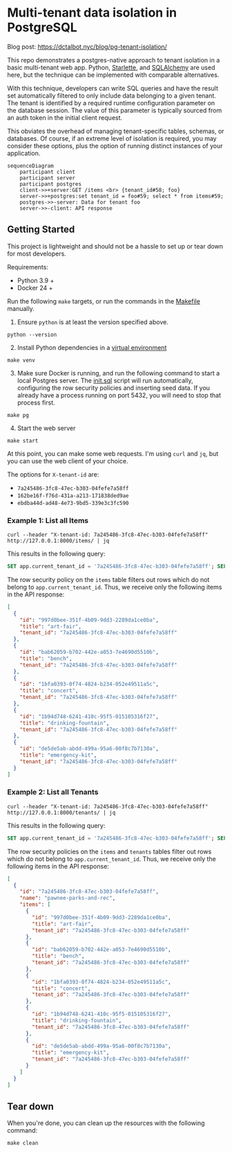 # Multi-tenant data isolation in PostgreSQL

Blog post: https://dctalbot.nyc/blog/pg-tenant-isolation/

This repo demonstrates a postgres-native approach to tenant isolation in a basic multi-tenant web app. Python, [Starlette](https://www.starlette.io/), and [SQLAlchemy](https://www.sqlalchemy.org/) are used here, but the technique can be implemented with comparable alternatives.

With this technique, developers can write SQL queries and have the result set automatically filtered to only include data belonging to a given tenant. The tenant is identified by a required runtime configuration parameter on the database session. The value of this parameter is typically sourced from an auth token in the initial client request.

This obviates the overhead of managing tenant-specific tables, schemas, or databases. Of course, if an extreme level of isolation is required, you may consider these options, plus the option of running distinct instances of your application.

```mermaid
sequenceDiagram
    participant client
    participant server
    participant postgres
    client->>+server:GET /items <br> {tenant_id#58; foo}
    server->>+postgres:set tenant_id = foo#59; select * from items#59;
    postgres->>-server: Data for tenant foo
    server->>-client: API response
```

## Getting Started

This project is lightweight and should not be a hassle to set up or tear down for most developers.

Requirements:

- Python 3.9 +
- Docker 24 +

Run the following `make` targets, or run the commands in the [Makefile](./Makefile) manually.

1. Ensure `python` is at least the version specified above.

```
python --version
```

2. Install Python dependencies in a [virtual environment](https://docs.python.org/3/library/venv.html)

```
make venv
```

3. Make sure Docker is running, and run the following command to start a local Postgres server. The [init.sql](./init.sql) script will run automatically, configuring the row security policies and inserting seed data. If you already have a process running on port 5432, you will need to stop that process first.

```
make pg
```

4. Start the web server

```
make start
```

At this point, you can make some web requests. I'm using `curl` and `jq`, but you can use the web client of your choice.

The options for `X-tenant-id` are:

- `7a245486-3fc8-47ec-b303-04fefe7a58ff`
- `162be16f-f76d-431a-a213-171838ded9ae`
- `ebdba44d-ad48-4e73-9bd5-339e3c3fc590`

### Example 1: List all Items

```console
curl --header "X-tenant-id: 7a245486-3fc8-47ec-b303-04fefe7a58ff" http://127.0.0.1:8000/items/ | jq
```

This results in the following query:

```sql
SET app.current_tenant_id = '7a245486-3fc8-47ec-b303-04fefe7a58ff'; SELECT * FROM items;
```

The row security policy on the `items` table filters out rows which do not belong to `app.current_tenant_id`. Thus, we receive only the following items in the API response:

```json
[
  {
    "id": "997d0bee-351f-4b09-9dd3-2289da1ce0ba",
    "title": "art-fair",
    "tenant_id": "7a245486-3fc8-47ec-b303-04fefe7a58ff"
  },
  {
    "id": "bab62059-b702-442e-a053-7e4690d5510b",
    "title": "bench",
    "tenant_id": "7a245486-3fc8-47ec-b303-04fefe7a58ff"
  },
  {
    "id": "1bfa0393-0f74-4824-b234-052e49511a5c",
    "title": "concert",
    "tenant_id": "7a245486-3fc8-47ec-b303-04fefe7a58ff"
  },
  {
    "id": "1b94d748-6241-410c-95f5-015105316f27",
    "title": "drinking-fountain",
    "tenant_id": "7a245486-3fc8-47ec-b303-04fefe7a58ff"
  },
  {
    "id": "de5de5ab-abdd-499a-95a6-00f8c7b7130a",
    "title": "emergency-kit",
    "tenant_id": "7a245486-3fc8-47ec-b303-04fefe7a58ff"
  }
]
```

### Example 2: List all Tenants

```console
curl --header "X-tenant-id: 7a245486-3fc8-47ec-b303-04fefe7a58ff" http://127.0.0.1:8000/tenants/ | jq
```

This results in the following query:

```sql
SET app.current_tenant_id = '7a245486-3fc8-47ec-b303-04fefe7a58ff'; SELECT tenants.*, items.* FROM tenants LEFT OUTER JOIN items ON tenants.id = items.tenant_id;
```

The row security policies on the `items` and `tenants` tables filter out rows which do not belong to `app.current_tenant_id`. Thus, we receive only the following items in the API response:

```json
[
  {
    "id": "7a245486-3fc8-47ec-b303-04fefe7a58ff",
    "name": "pawnee-parks-and-rec",
    "items": [
      {
        "id": "997d0bee-351f-4b09-9dd3-2289da1ce0ba",
        "title": "art-fair",
        "tenant_id": "7a245486-3fc8-47ec-b303-04fefe7a58ff"
      },
      {
        "id": "bab62059-b702-442e-a053-7e4690d5510b",
        "title": "bench",
        "tenant_id": "7a245486-3fc8-47ec-b303-04fefe7a58ff"
      },
      {
        "id": "1bfa0393-0f74-4824-b234-052e49511a5c",
        "title": "concert",
        "tenant_id": "7a245486-3fc8-47ec-b303-04fefe7a58ff"
      },
      {
        "id": "1b94d748-6241-410c-95f5-015105316f27",
        "title": "drinking-fountain",
        "tenant_id": "7a245486-3fc8-47ec-b303-04fefe7a58ff"
      },
      {
        "id": "de5de5ab-abdd-499a-95a6-00f8c7b7130a",
        "title": "emergency-kit",
        "tenant_id": "7a245486-3fc8-47ec-b303-04fefe7a58ff"
      }
    ]
  }
]
```

## Tear down

When you're done, you can clean up the resources with the following command:

```
make clean
```
